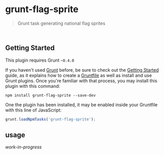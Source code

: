 # grunt-flag-sprite

> Grunt task generating national flag sprites

<p/>
<img src="https://nodei.co/npm/grunt-flag-sprite.png?downloads=true&stars=true" alt=""/>

<p/>
<img src="https://david-dm.org/tkoomzaaskz/grunt-flag-sprite.png" alt=""/>

## Getting Started
This plugin requires Grunt `~0.4.0`

If you haven't used [Grunt](http://gruntjs.com/) before, be sure to check out the [Getting Started](http://gruntjs.com/getting-started) guide, as it explains how to create a [Gruntfile](http://gruntjs.com/sample-gruntfile) as well as install and use Grunt plugins. Once you're familiar with that process, you may install this plugin with this command:

```shell
npm install grunt-flag-sprite --save-dev
```

One the plugin has been installed, it may be enabled inside your Gruntfile with this line of JavaScript:

```js
grunt.loadNpmTasks('grunt-flag-sprite');
```

## usage

_work-in-progress_
